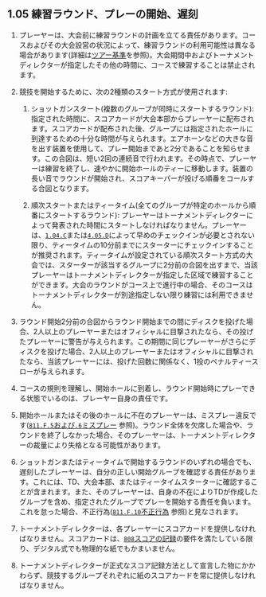 ## 1.05 練習ラウンド、プレーの開始、遅刻

1. プレーヤーは、大会前に練習ラウンドの計画を立てる責任があります。コースおよびその大会設営の状況によって、練習ラウンドの利用可能性は異なる場合があります(詳細は[ツアー基準](dgj/tourstandards)を参照)。大会期間中およびトーナメントディレクターが指定したその他の時間に、コースで練習することは禁止されます。

1. 競技を開始するために、次の2種類のスタート方式が使用されます:

	1. ショットガンスタート(複数のグループが同時にスタートするラウンド): 指定された時間に、スコアカードが大会本部からプレーヤーに配布されます。スコアカードが配布された後、グループには指定されたホールに到達するための十分な時間が与えられます。エアホーンなどの大きな音を出す装置を使用して、プレー開始まであと2分であることを知らせます。この合図は、短い2回の連続音で行われます。その時点で、プレーヤーは練習を終了し、速やかに開始ホールのティーに移動します。装置の長い音でラウンドが開始され、スコアキーパーが投げる順番をコールする合図となります。

	1. 順次スタートまたはティータイム(全てのグループが特定のホールから順番にスタートするラウンド): プレーヤーはトーナメントディレクターによって発表された時間にスタートしなければなりません。プレーヤーは、[`1.04.C`](#大会の出場手続き)または[`4.05.D`](#登録出場手続きおよびプレーの開始)によって早めのチェックインが必要とされない限り、ティータイムの10分前までにスターターにチェックインすることが推奨されます。ティータイムが設定されている順次スタート方式の大会では、スターターが該当するグループに2分前の合図を出すまで、当該プレーヤーはトーナメントディレクターが指定した区域で練習することができます。大会のラウンドがコース上で進行中の場合、そのコースはトーナメントディレクターが別途指定しない限り練習には利用できません。

1. ラウンド開始2分前の合図からラウンド開始までの間にディスクを投げた場合、2人以上のプレーヤーまたはオフィシャルに目撃されたなら、その投げたプレーヤーに警告が与えられます。この期間に同じプレーヤーがさらにディスクを投げた場合、2人以上のプレーヤーまたはオフィシャルに目撃されたなら、当該プレーヤーには、投げた回数に関係なく、1投のペナルティースローが与えられます。

1. コースの規則を理解し、開始ホールに到着し、ラウンド開始時にプレーできる状態でいるのは、プレーヤー自身の責任です。

1. 開始ホールまたはその後のホールに不在のプレーヤーは、ミスプレー違反です([`811.F.5`および`.6`ミスプレー](ordg/811) 参照)。ラウンド全体を欠席した場合や、ラウンドを終了しなかった場合、そのプレーヤーは、トーナメントディレクターの裁量により失格となる可能性があります。

1. ショットガンまたはティータイムで開始するラウンドのいずれの場合でも、遅刻したプレーヤーは、自分の正しい開始グループを確認する責任があります。これには、TD、大会本部、またはティータイムスターターに確認することが含まれます。また、そのプレーヤーは、自身の不在によりTDが作成したグループを含め、指定されたグループでプレーを開始する責任を負います。これを怠った場合、不正行為([`811.F.10`不正行為](ordg/811) 参照)と見なされます。

1. トーナメントディレクターは、各プレーヤーにスコアカードを提供しなければなりません。スコアカードは、[`808`スコアの記録](ordg/808)の要件を満たしている限り、デジタル式でも物理的な紙でもかまいません。

1. トーナメントディレクターが正式なスコア記録方法として宣言した物にかかわらず、競技するグループそれぞれに紙のスコアカードを常に提供しなければなりません。
